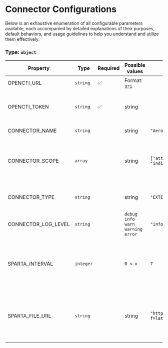# Connector Configurations

Below is an exhaustive enumeration of all configurable parameters available, each accompanied by detailed explanations of their purposes, default behaviors, and usage guidelines to help you understand and utilize them effectively.

### Type: `object`

| Property | Type | Required | Possible values | Default | Description |
| -------- | ---- | -------- | --------------- | ------- | ----------- |
| OPENCTI_URL | `string` | ✅ | Format: [`uri`](https://json-schema.org/understanding-json-schema/reference/string#built-in-formats) |  | The OpenCTI platform URL. |
| OPENCTI_TOKEN | `string` | ✅ | string |  | The token of the user who represents the connector in the OpenCTI platform. |
| CONNECTOR_NAME | `string` |  | string | `"Aerospace SPARTA"` | Name of the connector. |
| CONNECTOR_SCOPE | `array` |  | string | `["attack-pattern", "course-of-action", "indicator", "identity"]` | The scope or type of data the connector is importing, either a MIME type or Stix Object (for information only). |
| CONNECTOR_TYPE | `string` |  | string | `"EXTERNAL_IMPORT"` | Should always be set to EXTERNAL_IMPORT for this connector. |
| CONNECTOR_LOG_LEVEL | `string` |  | `debug` `info` `warn` `warning` `error` | `"info"` | Determines the verbosity of the logs. |
| SPARTA_INTERVAL | `integer` |  | `0 < x ` | `7` | Polling interval in days for fetching and refreshing SPARTA data. Determines how often the system checks for updates to SPARTA dataset. |
| SPARTA_FILE_URL | `string` |  | string | `"https://sparta.aerospace.org/download/STIX?f=latest"` | URL to the SPARTA JSON file. This dataset includes tactics, techniques, and procedures (TTPs) for enterprise IT environments. |
